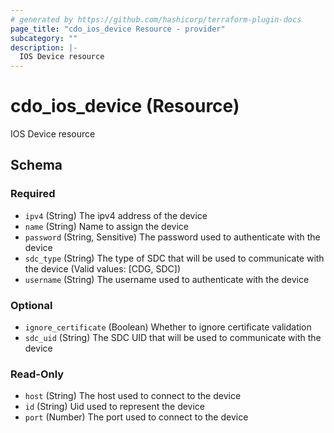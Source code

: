 ```yaml
---
# generated by https://github.com/hashicorp/terraform-plugin-docs
page_title: "cdo_ios_device Resource - provider"
subcategory: ""
description: |-
  IOS Device resource
---
```


# cdo_ios_device (Resource)

IOS Device resource



<!-- schema generated by tfplugindocs -->
## Schema

### Required

- `ipv4` (String) The ipv4 address of the device
- `name` (String) Name to assign the device
- `password` (String, Sensitive) The password used to authenticate with the device
- `sdc_type` (String) The type of SDC that will be used to communicate with the device (Valid values: [CDG, SDC])
- `username` (String) The username used to authenticate with the device

### Optional

- `ignore_certificate` (Boolean) Whether to ignore certificate validation
- `sdc_uid` (String) The SDC UID that will be used to communicate with the device

### Read-Only

- `host` (String) The host used to connect to the device
- `id` (String) Uid used to represent the device
- `port` (Number) The port used to connect to the device

